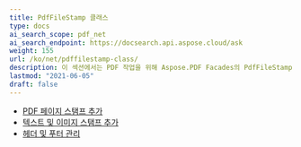 ```yaml
---
title: PdfFileStamp 클래스
type: docs
ai_search_scope: pdf_net
ai_search_endpoint: https://docsearch.api.aspose.cloud/ask
weight: 155
url: /ko/net/pdffilestamp-class/
description: 이 섹션에서는 PDF 작업을 위해 Aspose.PDF Facades의 PdfFileStamp 클래스를 사용하는 방법을 설명합니다.
lastmod: "2021-06-05"
draft: false
---
```

- [PDF 페이지 스탬프 추가](/pdf/ko/net/add-pdf-page-stamp/)
- [텍스트 및 이미지 스탬프 추가](/pdf/ko/net/add-text-and-image-stamp/)
- [헤더 및 푸터 관리](/pdf/ko/net/manage-header-and-footer/)